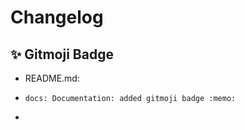 # Changelog

## :sparkles: Gitmoji Badge

- README.md: 
-     docs: Documentation: added gitmoji badge :memo:
- 
